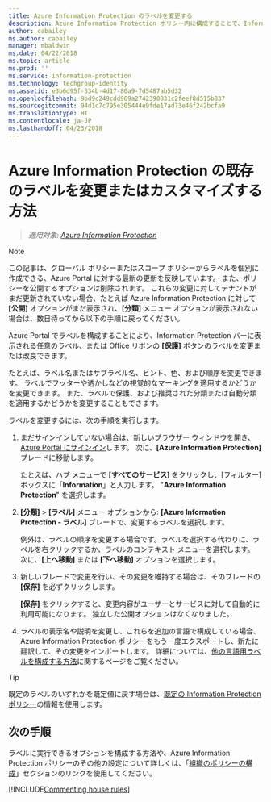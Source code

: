 ```yaml
---
title: Azure Information Protection のラベルを変更する
description: Azure Information Protection ポリシー内に構成することで、Information Protection バーに表示されるラベルを変更または改良できます。
author: cabailey
ms.author: cabailey
manager: mbaldwin
ms.date: 04/22/2018
ms.topic: article
ms.prod: ''
ms.service: information-protection
ms.technology: techgroup-identity
ms.assetid: e3b6d95f-334b-4d17-80a9-7d5487ab5d32
ms.openlocfilehash: 9bd9c249cdd969a2742390831c2feef8d515b837
ms.sourcegitcommit: 94d1c7c795e305444e9fde17ad73e46f242bcfa9
ms.translationtype: HT
ms.contentlocale: ja-JP
ms.lasthandoff: 04/23/2018
---
```

# <a name="how-to-change-or-customize-an-existing-label-for-azure-information-protection"></a>Azure Information Protection の既存のラベルを変更またはカスタマイズする方法

>*適用対象: [Azure Information Protection](https://azure.microsoft.com/pricing/details/information-protection)*

>[!NOTE]
> この記事は、グローバル ポリシーまたはスコープ ポリシーからラベルを個別に作成できる、Azure Portal に対する最新の更新を反映しています。 また、ポリシーを公開するオプションは削除されます。 これらの変更に対してテナントがまだ更新されていない場合、たとえば Azure Information Protection に対して **[公開]** オプションがまだ表示され、**[分類]** メニュー オプションが表示されない場合は、数日待ってから以下の手順に戻ってください。
 
Azure Portal でラベルを構成することにより、Information Protection バーに表示される任意のラベル、または Office リボンの **[保護]** ボタンのラベルを変更または改良できます。

たとえば、ラベル名またはサブラベル名、ヒント、色、および順序を変更できます。 ラベルでフッターや透かしなどの視覚的なマーキングを適用するかどうかを変更できます。 また、ラベルで保護、および推奨された分類または自動分類を適用するかどうかを変更することもできます。

ラベルを変更するには、次の手順を実行します。

1. まだサインインしていない場合は、新しいブラウザー ウィンドウを開き、[Azure Portal にサインイン](configure-policy.md#signing-in-to-the-azure-portal)します。 次に、**[Azure Information Protection]** ブレードに移動します。 
    
    たとえば、ハブ メニューで **[すべてのサービス]** をクリックし、[フィルター] ボックスに「**Information**」と入力します。 "**Azure Information Protection**" を選択します。

2. **[分類]** > **[ラベル]** メニュー オプションから: **[Azure Information Protection - ラベル]** ブレードで、変更するラベルを選択します。

    例外は、ラベルの順序を変更する場合です。ラベルを選択する代わりに、ラベルを右クリックするか、ラベルのコンテキスト メニューを選択します。 次に、**[上へ移動]** または **[下へ移動]** オプションを選択します。

3. 新しいブレードで変更を行い、その変更を維持する場合は、そのブレードの **[保存]** を必ずクリックします。
    
    **[保存]** をクリックすると、変更内容がユーザーとサービスに対して自動的に利用可能になります。 独立した公開オプションはなくなりました。

4. ラベルの表示名や説明を変更し、これらを追加の言語で構成している場合、Azure Information Protection ポリシーをもう一度エクスポートし、新たに翻訳して、その変更をインポートします。 詳細については、[他の言語用ラベルを構成する方法](configure-policy-languages.md)に関するページをご覧ください。

> [!TIP]
>既定のラベルのいずれかを既定値に戻す場合は、[既定の Information Protection ポリシー](configure-policy-default.md)の情報を使用します。

## <a name="next-steps"></a>次の手順

ラベルに実行できるオプションを構成する方法や、Azure Information Protection ポリシーのその他の設定について詳しくは、「[組織のポリシーの構成](configure-policy.md#configuring-your-organizations-policy)」セクションのリンクを使用してください。

[!INCLUDE[Commenting house rules](../includes/houserules.md)]


